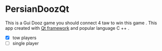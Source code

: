 # PersianDoozQt
This is a Gui Dooz game you should connect 4 taw to win this game .
This app created with [Qt framework](https://en.wikipedia.org/wiki/Qt_(software)) and popular language C ++ .

- [x] tow players
- [ ] single player
